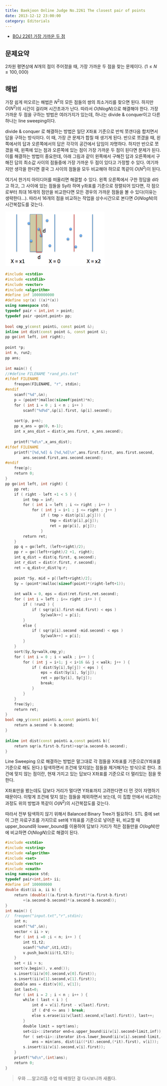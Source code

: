 ```yaml
---
title: Baekjoon Online Judge No.2261 The closest pair of points
date: 2013-12-12 23:00:00
category: Editorials
---
```


* [BOJ 2261 가장 가까운 두 점](http://acmicpc.net/problem/2261)

## 문제요약

2차원 평면상에 $N$개의 점이 주어졌을 때, 가장 가까운 두 점을 찾는 문제이다. $(1\leq{}N\leq{}100,000)$

## 해법

가장 쉽게 떠오르는 해법은 $N^2$의 모든 점들의 쌍의 최소거리를 찾으면 된다. 하지만 $O(N^2)$의 시간이 걸리며 시간초과가 난다. 따라서 $O(N log N)$으로 해결해야 한다. 가장 가까운 두 점을 구하는 방법은 여러가지가 있는데, 하나는 divide & conquer이고 다른 하나는 line sweeping이다.  

divide & conquer 로 해결하는 방법은 일단 $X$좌표 기준으로 반씩 쪼갠다음 합치면서 답을 구하는 방식이다. 이 때, 가장 큰 문제가 합칠 때 생기게 된다. 반으로 쪼갰을 때, 왼쪽에서의 답과 오른쪽에서의 답은 각각의 공간에서 답임이 자명하다. 하지만 반으로 쪼갰을 때, 왼쪽에 있는 점과 오른쪽에 있는 점이 가장 가까운 두 점이 된다면 문제가 된다. 이를 해결하는 방법이 중요한데, 아래 그림과 같이 왼쪽에서 구해진 답과 오른쪽에서 구해진 답의 최소값 사이의 점들중에 가장 가까운 두 점이 있다고 가정할 수 있다. 여기까지만 생각을 한다면 결국 그 사이의 점들을 모두 비교해야 하므로 똑같이 $O(N^2)$이 된다.

여기서 한가지 아이디어를 떠올리면 해결할 수 있다. 왼쪽 오른쪽에서 구한 정답을 d라고 하고, 그 사이에 있는 점들을 Sy라 하며 y좌표를 기준으로 정렬되어 있다면, 각 점으로부터 최대 16개의 점만을 비교한다면 모든 경우의 가까운 점들을 볼 수 있다(이유는 생략한다...). 따라서 16개의 점을 비교하는 작업을 상수시간으로 본다면 $O(N log N)$의 시간복잡도를 갖는다.

![p2261.png](../images/p2261.png)

```cpp
#include <cstdio>
#include <cstdlib>
#include <vector>
#include <algorithm>
#define inf 1000000000
#define sqr(x) ((x)*(x))
using namespace std;
typedef pair < int,int > point;
typedef pair <point,point> pp;
 
bool cmp_y(const point&, const point &);
inline int dist(const point &, const point &);
pp go(int left, int right);
 
point *p;
int n, run2;
pp ans;
 
int main() {
//#define FILENAME "rand_pts.txt"
#ifdef FILENAME
    freopen(FILENAME, "r", stdin);
#endif
    scanf("%d",&n);
    p = (point*)malloc(sizeof(point)*n);
    for ( int i = 0 ; i < n ; i++ )
        scanf("%d%d",&p[i].first, &p[i].second);
     
    sort(p, p+n);
    pp x_ans = go(0, n-1);
    int x_ans_dist = dist(x_ans.first, x_ans.second);
     
    printf("%d\n",x_ans_dist);
#ifdef FILENAME
    printf("[%d,%d] & [%d,%d]\n",ans.first.first, ans.first.second,
        ans.second.first,ans.second.second);
#endif
    free(p);
    return 0;
}
pp go(int left, int right) {
    pp ret;
    if ( right - left +1 < 5 ) {
        int tmp = inf;
        for ( int i = left ; i <= right ; i++ )
            for ( int j = i+1 ; j <= right ; j++ )
                if ( tmp > dist(p[i],p[j])) {
                    tmp = dist(p[i],p[j]);
                    ret = pp(p[i], p[j]);
                }
        return ret;
    }
    pp q = go(left, (left+right)/2);
    pp r = go((left+right)/2 +1, right);
    int q_dist = dist(q.first, q.second);
    int r_dist = dist(r.first, r.second);
    ret = q_dist<r_dist?q:r;
     
    point *Sy, mid = p[(left+right)/2];
    Sy = (point*)malloc(sizeof(point)*(right-left+1));
 
    int walk = 0, eps = dist(ret.first,ret.second);
    for ( int i = left ; i<= right ;i++ ) {
        if ( !run2 ) {
            if ( sqr(p[i].first-mid.first) < eps )
                Sy[walk++] = p[i];
        }
        else {
            if ( sqr(p[i].second -mid.second) < eps )
                Sy[walk++] = p[i];
        }
    }
    sort(Sy,Sy+walk,cmp_y);
    for ( int i = 0 ; i < walk ; i++ ) {
        for ( int j = i+1; j < i+16 && j < walk; j++ ) {
            if ( dist(Sy[i],Sy[j]) < eps ) {
                eps = dist(Sy[i], Sy[j]);
                ret = pp(Sy[i], Sy[j]);
                break;
            }
        }
    }
    free(Sy);
    return ret;
}
bool cmp_y(const point& a,const point& b){
    return a.second < b.second;
}
 
inline int dist(const point& a,const point& b){
    return sqr(a.first-b.first)+sqr(a.second-b.second);
}
```

Line Sweeping 으로 해결하는 방법은 말그대로 각 점들을 X좌표를 기준으로(Y좌표를 기준으로 해도 된다.) 탐색하면서 조건에 맞지않는 점들을 제거해가는 방식으로 한다. 조건에 맞지 않는 점이란, 현재 가지고 있는 답보다 X좌표를 기준으로 더 멀리있는 점을 뜻한다.<br>

X좌표만을 봤는데도 답보다 거리가 멀다면 Y좌표까지 고려한다면 더 먼 것이 자명하기 때문이다. 이렇게 조건에 맞지 않는 점들을 제외하면서 보는데, 이 집합 안에서 비교하는 과정도 위의 방법과 똑같이 $O(N^2)$의 시간복잡도를 갖는다.<br>

따라서 전부 탐색하지 않기 위해서 Balanced Binary Tree가 필요하다. STL 중에 set이 그런 자료구조를 가지므로 set에 Y좌표를 기준으로 넣어준 뒤, 비교할 때 upper_bound와 lower_bound를 이용하여 답보다 거리가 적은 점들만을 $O(log N)$만에 비교하면 $O(N log N)$으로 해결이 된다.


```cpp
#include <cstdio>
#include <cstring>
#include <algorithm>
#include <set>
#include <vector>
#include <cmath>
using namespace std;
typedef pair<int,int> ii;
#define inf 100000000
double dist(ii a, ii b) {
    return (double)((a.first-b.first)*(a.first-b.first)
        +(a.second-b.second)*(a.second-b.second));
}
int main() {
//  freopen("input.txt","r",stdin);
    int n;
    scanf("%d",&n);
    vector < ii > v;
    for ( int i =0 ;i < n; i++ ) {
        int t1,t2;
        scanf("%d%d",&t1,&t2);
        v.push_back(ii(t1,t2));
    }
    set < ii > s;
    sort(v.begin(), v.end());
    s.insert(ii(v[0].second,v[0].first));
    s.insert(ii(v[1].second,v[1].first));
    double ans = dist(v[0], v[1]);
    int last=0;
    for ( int i = 2 ; i < n ; i++ ) {
        while ( last < i ) {
            int d = v[i].first - v[last].first;
            if ( d*d <= ans ) break;
            else s.erase(ii(v[last].second,v[last].first)), last++;
        }
        double limit = sqrt(ans);
        set<ii>::iterator end=s.upper_bound(ii(v[i].second+limit,inf));
        for ( set<ii>::iterator it=s.lower_bound(ii(v[i].second-limit,-inf));it!=end;it++)
            ans = min(ans, dist(ii((*it).second,(*it).first), v[i]));
        s.insert(ii(v[i].second,v[i].first));
    }
    printf("%d\n",(int)ans);
    return 0;
}
```

>우와 ....알고리즘 수업 때 배웠던 걸 다시보니까 새롭다.


